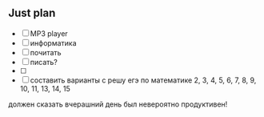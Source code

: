 ## Just plan
- [ ] MP3 player
- [ ] информатика
- [ ] почитать 
- [ ] писать?
- [ ] 
- [ ] составить варианты с решу егэ по математике
	2, 3, 4, 5, 6, 7, 8, 9, 10, 11, 13, 14, 15

должен сказать вчерашний день был невероятно продуктивен!
